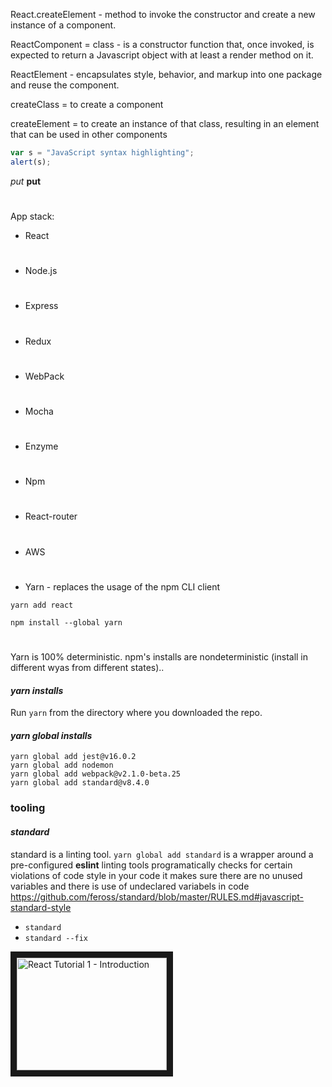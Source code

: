 React.createElement - method to invoke the constructor and create a new instance of a component.

ReactComponent = class - is a constructor function that, once invoked, is expected to return a Javascript object with at least a render method on it.

ReactElement - encapsulates style, behavior, and markup into one package and reuse the component.

createClass = to create a component

createElement = to create an instance of that class, resulting in an element that can be used in other components

```javascript
var s = "JavaScript syntax highlighting";
alert(s);
```


*put*
 **put**
#

App stack:

 * React

#

 * Node.js

#

 * Express

#

 * Redux

#

 * WebPack

#

 * Mocha

#

 * Enzyme

#

 * Npm

#

 * React-router

#

 * AWS

#

 * Yarn - replaces the usage of the npm CLI client 
```shell
yarn add react
```
```shell
npm install --global yarn
```

#

Yarn is 100% deterministic.  npm's installs are nondeterministic (install in different wyas from different states)..

#### *yarn installs*
Run `yarn` from the directory where you downloaded the repo.

#### *yarn global installs*
```shell
yarn global add jest@v16.0.2
yarn global add nodemon
yarn global add webpack@v2.1.0-beta.25
yarn global add standard@v8.4.0
```
### tooling
#### *standard*
standard is a linting tool.  `yarn global add standard` is a wrapper around a pre-configured **eslint**
linting tools programatically checks for certain violations of code style in your code
it makes sure there are no unused variables and there is use of undeclared variabels in code
https://github.com/feross/standard/blob/master/RULES.md#javascript-standard-style

 * `standard`
 * `standard --fix`

<a href="http://www.youtube.com/watch?feature=player_embedded&v=YOUTUBE_VIDEO_ID_HERE
" target="_blank"><img src="http://img.youtube.com/vi/v=4ZAEBxGipoA/0.jpg" 
alt="React Tutorial 1 - Introduction" width="240" height="180" border="10" /></a>
